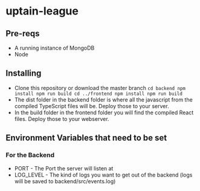 # uptain-league

## Pre-reqs
* A running instance of MongoDB
* Node

## Installing
* Clone this repository or download the master branch
 `cd backend
  npm install
  npm run build
  cd ../frontend
  npm install
  npm run build`
* The dist folder in the backend folder is where all the javascript from the compiled TypeScript files will be.
Deploy those to your server.
* In the build folder in the frontend folder you will find the compiled React files. Deploy those to your webserver.

## Environment Variables that need to be set
### For the Backend
* PORT - The Port the server will listen at
* LOG_LEVEL - The kind of logs you want to get out of the backend (logs will be saved to backend/src/events.log)
